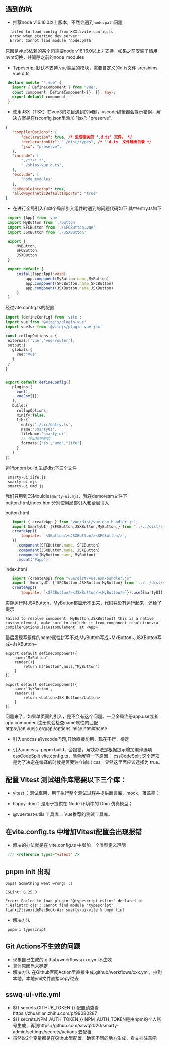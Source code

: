 ## 遇到的坑

 - 推荐node v16.16.0以上版本，不然会遇到`node:path`问题
 ``` shell
   failed to load config from XXX:\vite.config.ts
   error when starting dev server:
   Error: Cannot find module 'node:path'
 ```
原因是vite3依赖的某个包需要node v16.16.0以上才支持，如果之前安装了请用nvm切换，并删除之前的node_modules

 - Typescript 默认不支持.vue类型的模块，需要自定义的d.ts文件
 src/shims-vue.d.ts
 ``` ts
  declare module "*.vue" {
    import { DefineComponent } from "vue";
    const component: DefineComponent<{}, {}, any>;
    export default component;
  }
 ```

 - 使用JSX（TSX）在vue3的项目遇到的问题，vscode编辑器会提示错误，解决方案是在tsconfig.json里添加 "jsx": "preserve",
 ``` json
{
    "compilerOptions": {
        "declaration": true, /* 生成相关的 '.d.ts' 文件。 */
        "declarationDir": "./dist/types", /* '.d.ts' 文件输出目录 */
        "jsx": "preserve",
    },
    "include": [
        "./**/*.*",
        "./shims-vue.d.ts",
    ],
    "exclude": [
        "node_modules"
    ],
    "esModuleInterop": true,
    "allowSyntheticDefaultImports": "true"
}

 ```

 - 在进行全局引入和单个局部引入组件时遇到的问题代码如下
 其中entry.ts如下
 ```  ts
  import {App} from 'vue'
  import MyButton from './button'
  import SFCButton from './SFCButton.vue'
  import JSXButton from './JSXButton'

  export {
      MyButton,
      SFCButton,
      JSXButton
  }

  export default {
      install(app:App):void{
          app.component(MyButton.name,MyButton)
          app.component(SFCButton.name,SFCButton)
          app.component(JSXButton.name,JSXButton)
      }
  }
 ```

 经过vite.config.ts的配置
 ``` ts
import {defineConfig} from 'vite';
import vue from '@vitejs/plugin-vue'
import vueJsx from '@vitejs/plugin-vue-jsx'

const rollupOptions = {
  external:['vue','vue-router'],
  output:{
    globals:{
      vue:"Vue"
    }
  }
}


export default defineConfig({
    plugins:[
      vue(),
      vueJsx({}) 
    ],
    build:{
      rollupOptions,
      minify:false,
      lib:{
        entry:'./src/entry.ts',
        name:'SmartyUI',
        fileName:'smarty-ui',
        // 导出模块格式
        formats:['es',"umd","iife"]
      }
    }
})

 ```

 运行pnpm build,生成dist下三个文件
 ``` shell
  smarty-ui.iife.js
  smarty-ui.mjs
  smarty-ui.umd.js

 ```
 我们只用到ESMouldle`smarty-ui.mjs`，我在demo/esm文件下button.html,index.html分别使用局部引入和全局引入
 
 button.html
 ``` js
    import { createApp } from "vue/dist/vue.esm-bundler.js";
    import SmartyUI, {SFCButton,JSXButton,MyButton,} from "../../dist/smarty-ui.mjs";
    createApp({
        template: `<SButton/><JSXButton/><SFCButton/>`,
    })
      .component(SFCButton.name, SFCButton)
      .component(JSXButton.name, JSXButton)
      .component(MyButton.name, MyButton)
      .mount("#app");
 ```

 index.html 

 ``` js
    import {createApp} from "vue/dist/vue.esm-bundler.js"
    import  SmartyUI, { SFCButton,JSXButton,MyButton} from '../../dist/smarty-ui.mjs'
    createApp({
        template: `<SFCButton/><JSXButton/><MyButton/>`}).use(SmartyUI).mount('#app')

 ```

实际运行时JSXButton，MyButton都显示不出来，代码并没有运行起来，还给了提示
```
Failed to resolve component: MyButton,JSXButtonIf this is a native custom element, make sure to exclude it from component resolutionvia compilerOptions.isCustomElement. at <App> 
```
最后发现写组件的name属性拼写不对,MyButton写成~MxButton~,JSXButton写成~JsXButton~
```
export default defineComponent({
    name:"MxButton",
    render(){
        return h("button",null,"MyButton")
    }
})

export default defineComponent({
    name:'JsXButton',
    render(){
        return <button>JSX Button</button>
    }
})

```

问题来了，如果单页面的引入，是不会有这个问题。一旦全局注册app.use或者app.component注册就会检查name属性的匹配https://cn.vuejs.org/api/options-misc.html#name

- 引入unocss 的vscode问题,开始直接能用，现在不行，待定

- 引入unocss，pnpm build，会报错，解决办法是根据提示增加编译选项 cssCodeSplit vite.config.ts，简单解释一下原因： cssCodeSplit 这个选项是为了决定在编译的时候是否要独立输出 css。显然这里面应该选择为 true。

## 配置 Vitest 测试组件库需要以下三个库：

- vitest ：测试框架，用于执行整个测试过程并提供断言库、mock、覆盖率；

- happy-dom：是用于提供在 Node 环境中的 Dom 仿真模型；

- @vue/test-utils 工具库： Vue推荐的测试工具库。


## 在vite.config.ts 中增加Vitest配置会出现报错

- 解决的办法就是在 vite.config.ts 中增加一个类型定义声明

``` ts
 /// <reference types="vitest" />
```

## pnpm init 出现

``` shell
Oops! Something went wrong! :(

ESLint: 8.25.0

Error: Failed to load plugin '@typescript-eslint' declared in '.eslintrc.cjs': Cannot find module 'typescript'
lianxi@lianxideMacBook-Air smarty-ui-vite % pnpm lint 
```

- 解决方法

```
 pnpm i typescript
```


## Git Actions不生效的问题
- 现象自己生成的.github/workflows/xxx.yml不生效
- 具体原因尚未确定
- 解决方法 在Github官网Action里直接生成.github/workflows/xxx.yml，拉到本地。本地yml文件直接copy过去



## sswq-ui-vite.yml
- ${{ secrets.GITHUB_TOKEN }} 配置请查看https://zhuanlan.zhihu.com/p/99080287
- ${{ secrets.NPM_AUTH_TOKEN }}  NPM_AUTH_TOKEN是由npm的个人账号生成，再到https://github.com/sswq2020/smarty-admin/settings/secrets/actions 去配置
- 虽然说2个变量都是在Github里配置，确实不同的地方生成，看文档注意吧


